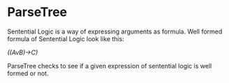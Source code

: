 # ParseTree
Sentential Logic is a way of expressing arguments as formula. Well formed formula of Sentential Logic look like this:

*((AvB)->C)*

ParseTree checks to see if a given expression of sentential logic is well formed or not.
